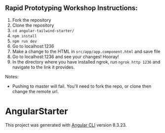 ## Rapid Prototyping Workshop Instructions:
1. Fork the repository 
2. Clone the repository
3. `cd angular-tailwind-starter/`
4. `npm install`
5. `npm run dev`
6. Go to localhost:1236
7. Make a change to the HTML in `src/app/app.component.html` and save file
8. Go to localhost:1236 and see your changes! Hooray!
9. In the directory where you have installed ngrok, run `ngrok http 1236` and navigate to the link it provides.

Notes:
- Pushing to master will fail. You'll need to fork the repo, or clone then change the remote url.




# AngularStarter

This project was generated with [Angular CLI](https://github.com/angular/angular-cli) version 8.3.23.
